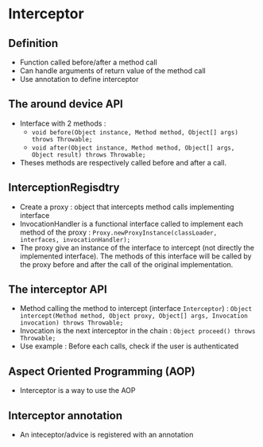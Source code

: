 # Interceptor

## Definition
- Function called before/after a method call
- Can handle arguments of return value of the method call
- Use annotation to define interceptor


## The around device API
- Interface with 2 methods : 
    - `void before(Object instance, Method method, Object[] args) throws Throwable;`
    - `void after(Object instance, Method method, Object[] args, Object result) throws Throwable;`
- Theses methods are respectively called before and after a call. 

## InterceptionRegisdtry
- Create a proxy : object that intercepts method calls implementing interface
- InvocationHandler is a functional interface called  to implement each method of the proxy : `Proxy.newProxyInstance(classLoader, interfaces, invocationHandler);`
- The proxy give an instance of the interface to intercept (not directly the implemented interface). The methods of this interface will be called by the proxy before and after the call of the original implementation.

## The interceptor API
- Method calling the method to intercept (interface `Interceptor`) : `Object intercept(Method method, Object proxy, Object[] args, Invocation invocation) throws Throwable;`
- Invocation is the next interceptor in the chain : `Object proceed() throws Throwable;`
- Use example : Before each calls, check if the user is authenticated

## Aspect Oriented Programming (AOP)
- Interceptor is a way to use the AOP


## Interceptor annotation
- An inteceptor/advice is registered with an annotation

